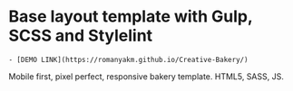 # Base layout template with Gulp, SCSS and Stylelint
    - [DEMO LINK](https://romanyakm.github.io/Creative-Bakery/)

Mobile first, pixel perfect, responsive bakery template. 
HTML5, SASS, JS.

